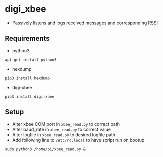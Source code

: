 # digi_xbee
 - Passively listens and logs received messages and corresponding RSSI

## Requirements
 - python3
 ```
 apt-get install python3
 ```
 - hexdump
 ```
 pip3 install hexdump
 ```
 - digi-xbee
 ```
 pip3 install digi-xbee
 ```

## Setup
 - Alter xbee COM port in `xbee_read.py` to correct path
 - Alter baud_rate in `xbee_read.py` to correct value
 - Alter logfile in `xbee_read.py` to desired logfile path
 - Add following line to `/etc/rc.local` to have script run on bootup
 ```
 sudo python3 /home/pi/xbee_read.py &
 ```